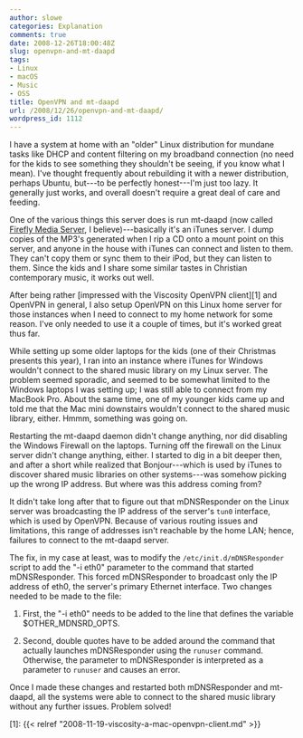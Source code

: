 ```yaml
---
author: slowe
categories: Explanation
comments: true
date: 2008-12-26T18:00:48Z
slug: openvpn-and-mt-daapd
tags:
- Linux
- macOS
- Music
- OSS
title: OpenVPN and mt-daapd
url: /2008/12/26/openvpn-and-mt-daapd/
wordpress_id: 1112
---
```


I have a system at home with an "older" Linux distribution for mundane tasks like DHCP and content filtering on my broadband connection (no need for the kids to see something they shouldn't be seeing, if you know what I mean). I've thought frequently about rebuilding it with a newer distribution, perhaps Ubuntu, but---to be perfectly honest---I'm just too lazy. It generally just works, and overall doesn't require a great deal of care and feeding.

One of the various things this server does is run mt-daapd (now called [Firefly Media Server](http://www.fireflymediaserver.org/), I believe)---basically it's an iTunes server. I dump copies of the MP3's generated when I rip a CD onto a mount point on this server, and anyone in the house with iTunes can connect and listen to them. They can't copy them or sync them to their iPod, but they can listen to them. Since the kids and I share some similar tastes in Christian contemporary music, it works out well.

After being rather [impressed with the Viscosity OpenVPN client][1] and OpenVPN in general, I also setup OpenVPN on this Linux home server for those instances when I need to connect to my home network for some reason. I've only needed to use it a couple of times, but it's worked great thus far.

While setting up some older laptops for the kids (one of their Christmas presents this year), I ran into an instance where iTunes for Windows wouldn't connect to the shared music library on my Linux server. The problem seemed sporadic, and seemed to be somewhat limited to the Windows laptops I was setting up; I was still able to connect from my MacBook Pro. About the same time, one of my younger kids came up and told me that the Mac mini downstairs wouldn't connect to the shared music library, either. Hmmm, something was going on.

Restarting the mt-daapd daemon didn't change anything, nor did disabling the Windows Firewall on the laptops. Turning off the firewall on the Linux server didn't change anything, either. I started to dig in a bit deeper then, and after a short while realized that Bonjour---which is used by iTunes to discover shared music libraries on other systems---was somehow picking up the wrong IP address. But where was this address coming from?

It didn't take long after that to figure out that mDNSResponder on the Linux server was broadcasting the IP address of the server's `tun0` interface, which is used by OpenVPN. Because of various routing issues and limitations, this range of addresses isn't reachable by the home LAN; hence, failures to connect to the mt-daapd server.

The fix, in my case at least, was to modify the `/etc/init.d/mDNSResponder` script to add the "-i eth0" parameter to the command that started mDNSResponder. This forced mDNSResponder to broadcast only the IP address of eth0, the server's primary Ethernet interface. Two changes needed to be made to the file:

1. First, the "-i eth0" needs to be added to the line that defines the variable $OTHER_MDNSRD_OPTS.

2. Second, double quotes have to be added around the command that actually launches mDNSResponder using the `runuser` command. Otherwise, the parameter to mDNSResponder is interpreted as a parameter to `runuser` and causes an error.

Once I made these changes and restarted both mDNSResponder and mt-daapd, all the systems were able to connect to the shared music library without any further issues. Problem solved!

[1]: {{< relref "2008-11-19-viscosity-a-mac-openvpn-client.md" >}}
